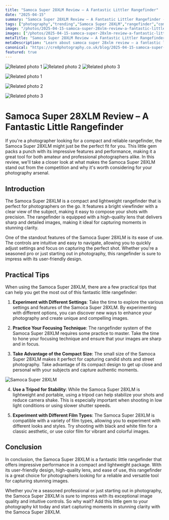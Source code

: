 ```yaml
---
title: "Samoca Super 28XLM Review – A Fantastic Littler Rangefinder"
date: "2025-04-15"
summary: "Samoca Super 28XLM Review – A Fantastic Littler Rangefinder - A trending topic in photography."
tags: ["photography","trending","Samoca Super 28XLM","rangefinder","compact","lightweight","user-friendly design","high-quality lens","versatile","image quality"]
image: "/photos/2025-04-15-samoca-super-28xlm-review-a-fantastic-littler-rangefinder-1.jpg"
images: ["/photos/2025-04-15-samoca-super-28xlm-review-a-fantastic-littler-rangefinder-1.jpg","/photos/2025-04-15-samoca-super-28xlm-review-a-fantastic-littler-rangefinder-2.jpg","/photos/2025-04-15-samoca-super-28xlm-review-a-fantastic-littler-rangefinder-3.jpg"]
metaTitle: "Samoca Super 28XLM Review – A Fantastic Littler Rangefinder | cre8 Photography"
metaDescription: "Learn about samoca super 28xlm review – a fantastic littler rangefinder in photography with practical tips and insights."
canonical: "https://cre8photography.co.uk/blog/2025-04-15-samoca-super-28xlm-review-a-fantastic-littler-rangefinder"
featured: true
---
```


<!-- Gallery as HTML -->

<div class="grid grid-cols-1 sm:grid-cols-2 md:grid-cols-3 gap-4">
  <img src="/photos/2025-04-15-samoca-super-28xlm-review-a-fantastic-littler-rangefinder-1.jpg" alt="Related photo 1" class="w-full rounded-lg" />
<img src="/photos/2025-04-15-samoca-super-28xlm-review-a-fantastic-littler-rangefinder-2.jpg" alt="Related photo 2" class="w-full rounded-lg" />
<img src="/photos/2025-04-15-samoca-super-28xlm-review-a-fantastic-littler-rangefinder-3.jpg" alt="Related photo 3" class="w-full rounded-lg" />
</div>


<!-- Gallery as Markdown -->
![Related photo 1](/photos/2025-04-15-samoca-super-28xlm-review-a-fantastic-littler-rangefinder-1.jpg)


![Related photo 2](/photos/2025-04-15-samoca-super-28xlm-review-a-fantastic-littler-rangefinder-2.jpg)


![Related photo 3](/photos/2025-04-15-samoca-super-28xlm-review-a-fantastic-littler-rangefinder-3.jpg)



# Samoca Super 28XLM Review – A Fantastic Little Rangefinder

If you're a photographer looking for a compact and reliable rangefinder, the Samoca Super 28XLM might just be the perfect fit for you. This little gem packs a punch with its impressive features and performance, making it a great tool for both amateur and professional photographers alike. In this review, we'll take a closer look at what makes the Samoca Super 28XLM stand out from the competition and why it's worth considering for your photography arsenal.

## Introduction

The Samoca Super 28XLM is a compact and lightweight rangefinder that is perfect for photographers on the go. It features a bright viewfinder with a clear view of the subject, making it easy to compose your shots with precision. The rangefinder is equipped with a high-quality lens that delivers sharp and detailed images, making it ideal for capturing moments in stunning clarity.

One of the standout features of the Samoca Super 28XLM is its ease of use. The controls are intuitive and easy to navigate, allowing you to quickly adjust settings and focus on capturing the perfect shot. Whether you're a seasoned pro or just starting out in photography, this rangefinder is sure to impress with its user-friendly design.

## Practical Tips

When using the Samoca Super 28XLM, there are a few practical tips that can help you get the most out of this fantastic little rangefinder:

1. **Experiment with Different Settings**: Take the time to explore the various settings and features of the Samoca Super 28XLM. By experimenting with different options, you can discover new ways to enhance your photography and create unique and compelling images.

2. **Practice Your Focusing Technique**: The rangefinder system of the Samoca Super 28XLM requires some practice to master. Take the time to hone your focusing technique and ensure that your images are sharp and in focus.

3. **Take Advantage of the Compact Size**: The small size of the Samoca Super 28XLM makes it perfect for capturing candid shots and street photography. Take advantage of its compact design to get up close and personal with your subjects and capture authentic moments.

![Samoca Super 28XLM](/path/to/image)

4. **Use a Tripod for Stability**: While the Samoca Super 28XLM is lightweight and portable, using a tripod can help stabilize your shots and reduce camera shake. This is especially important when shooting in low light conditions or using slower shutter speeds.

5. **Experiment with Different Film Types**: The Samoca Super 28XLM is compatible with a variety of film types, allowing you to experiment with different looks and styles. Try shooting with black and white film for a classic aesthetic, or use color film for vibrant and colorful images.

## Conclusion

In conclusion, the Samoca Super 28XLM is a fantastic little rangefinder that offers impressive performance in a compact and lightweight package. With its user-friendly design, high-quality lens, and ease of use, this rangefinder is a great choice for photographers looking for a reliable and versatile tool for capturing stunning images.

Whether you're a seasoned professional or just starting out in photography, the Samoca Super 28XLM is sure to impress with its exceptional image quality and intuitive controls. So why wait? Add this little gem to your photography kit today and start capturing moments in stunning clarity with the Samoca Super 28XLM.

